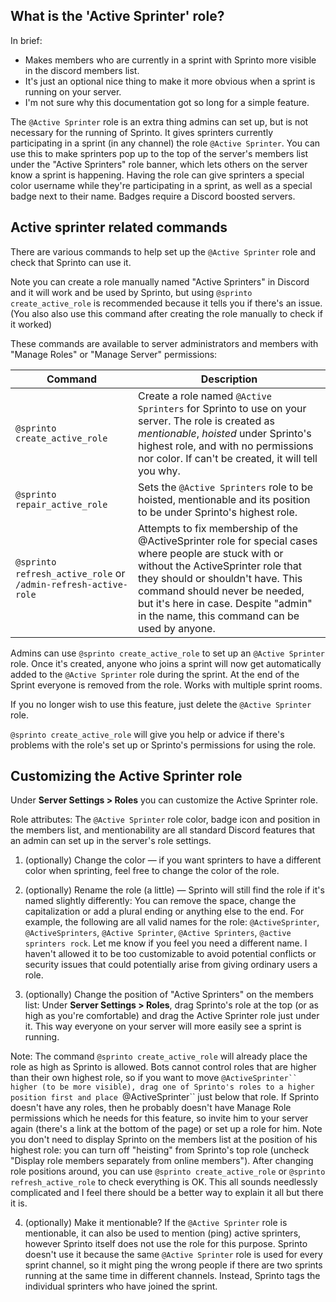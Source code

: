 ## What is the 'Active Sprinter' role?

In brief:
* Makes members who are currently in a sprint with Sprinto more visible in the discord members list.
* It's just an optional nice thing to make it more obvious when a sprint is running on your server.
* I'm not sure why this documentation got so long for a simple feature.

The `@Active Sprinter` role is an extra thing admins can set up, but is not necessary for the running of Sprinto. It gives sprinters currently participating in a sprint (in any channel) the role `@Active Sprinter`. You can use this to make sprinters pop up to the top of the server's members list under the "Active Sprinters" role banner, which lets others on the server know a sprint is happening. Having the role can give sprinters a special color username while they're participating in a sprint, as well as a special badge next to their name. Badges require a Discord boosted servers.

## Active sprinter related commands

There are various commands to help set up the `@Active Sprinter` role and check that Sprinto can use it. 

Note you can create a role manually named "Active Sprinters" in Discord and it will work and be used by Sprinto, but using `@sprinto create_active_role` is recommended because it tells you if there's an issue. (You also also use this command after creating the role manually to check if it worked)

These commands are available to server administrators and members with "Manage Roles" or "Manage Server" permissions:

| Command | Description |
| --- | --- |
| `@sprinto create_active_role` | Create a role named `@Active Sprinters` for Sprinto to use on your server. The role is created as _mentionable_, _hoisted_ under Sprinto's highest role, and with no permissions nor color. If can't be created, it will tell you why.
| `@sprinto repair_active_role` | Sets the `@Active Sprinters` role to be hoisted, mentionable and its position to be under Sprinto's highest role. |
| `@sprinto refresh_active_role` or `/admin-refresh-active-role` | Attempts to fix membership of the @ActiveSprinter role for special cases where people are stuck with or without the ActiveSprinter role that they should or shouldn't have. This command should never be needed, but it's here in case. Despite "admin" in the name, this command can be used by anyone. |

Admins can use `@sprinto create_active_role` to set up an `@Active Sprinter` role. Once it's created, anyone who joins a sprint will now get automatically added to the `@Active Sprinter` role during the sprint. At the end of the Sprint everyone is removed from the role. Works with multiple sprint rooms.

If you no longer wish to use this feature, just delete the `@Active Sprinter` role.

`@sprinto create_active_role` will give you help or advice if there's problems with the role's set up or Sprinto's permissions for using the role.

## Customizing the Active Sprinter role

Under **Server Settings > Roles** you can customize the Active Sprinter role.

Role attributes: The `@Active Sprinter` role color, badge icon and position in the members list, and mentionability are all standard Discord features that an admin can set up in the server's role settings.

1. (optionally) Change the color — if you want sprinters to have a different color when sprinting, feel free to change the color of the role.

2. (optionally) Rename the role (a little) — Sprinto will still find the role if it's named slightly differently: You can remove the space, change the capitalization or add a plural ending or anything else to the end. For example, the following are all valid names for the role: `@ActiveSprinter`, `@ActiveSprinters`, `@Active Sprinter`, `@Active Sprinters`, `@active sprinters rock`. Let me know if you feel you need a different name. I haven't allowed it to be too customizable to avoid potential conflicts or security issues that could potentially arise from giving ordinary users a role.

3. (optionally) Change the position of "Active Sprinters" on the members list: Under **Server Settings > Roles**, drag Sprinto's role at the top (or as high as you're comfortable) and drag the Active Sprinter role just under it. This way everyone on your server will more easily see a sprint is running.

Note: The command `@sprinto create_active_role` will already place the role as high as Sprinto is allowed. Bots cannot control roles that are higher than their own highest role, so if you want to move `@ActiveSprinter`` higher (to be more visible), drag one of Sprinto's roles to a higher position first and place `@ActiveSprinter`` just below that role. If Sprinto doesn't have any roles, then he probably doesn't have Manage Role permissions which he needs for this feature, so invite him to your server again (there's a link at the bottom of the page) or set up a role for him. Note you don't need to display Sprinto on the members list at the position of his highest role: you can turn off "heisting" from Sprinto's top role (uncheck "Display role members separately from online members"). After changing role positions around, you can use `@sprinto create_active_role` or `@sprinto refresh_active_role` to check everything is OK. This all sounds needlessly complicated and I feel there should be a better way to explain it all but there it is.

4. (optionally) Make it mentionable? If the `@Active Sprinter` role is mentionable, it can also be used to mention (ping) active sprinters, however Sprinto itself does not use the role for this purpose. Sprinto doesn't use it because the same `@Active Sprinter` role is used for every sprint channel, so it might ping the wrong people if there are two sprints running at the same time in different channels. Instead, Sprinto tags the individual sprinters who have joined the sprint.


